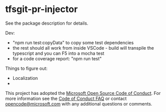 # tfsgit-pr-injector

See the package description for details. 


Dev: 

- "npm run test:copyData" to copy some test dependencies
- the rest should all work from inside VSCode - build will transpile the typescript and you can F5 into a mocha test
- for a code coverage report: "npm run test"


Things to figure out: 

- Localization 
- 

This project has adopted the [Microsoft Open Source Code of Conduct](https://opensource.microsoft.com/codeofconduct/). For more information see the [Code of Conduct FAQ](https://opensource.microsoft.com/codeofconduct/faq/) or contact [opencode@microsoft.com](mailto:opencode@microsoft.com) with any additional questions or comments.
